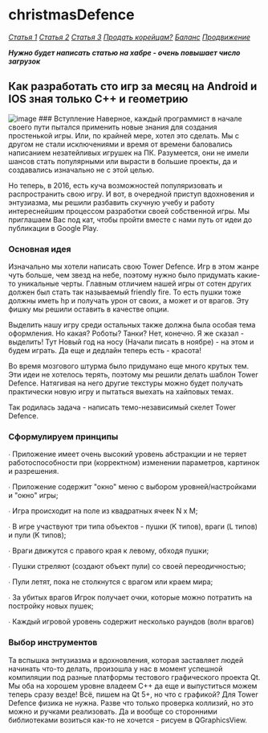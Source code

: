 # christmasDefence

[*Статья 1*](https://habrahabr.ru/post/247651/)
[*Статья 2*](https://habrahabr.ru/post/136725/)
[*Статья 3*](https://habrahabr.ru/post/133897/)
[*Продать корейцам?*](https://habrahabr.ru/post/112565/)
[*Баланс*](https://habrahabr.ru/post/173913/)
[*Продвижение*](https://habrahabr.ru/sandbox/55733/)

**_Нужно будет написать статью на хабре - очень повышает число загрузок_**

## Как разработать сто игр за месяц на Android и IOS зная только C++ и геометрию

<img src="http://photos4.meetupstatic.com/photos/event/e/5/5/8/global_79138712.jpeg" alt="image"/>
### Вступление
  Наверное, каждый программист в начале своего пути пытался применить новые знания для создания простенькой игры. Или, по крайней мере, хотел это сделать. Мы с другом не стали исключениями и время от времени баловались написанием незатейливых игрушек на ПК. Разумеется, они не имели шансов стать популярными или вырасти в большие проекты, да и создавались изначально не с этой целью. 

  Но теперь, в 2016,  есть  куча возможностей популяризовать и распространить свою игру. И вот, в очередной приступ вдохновения и энтузиазма, мы решили разбавить скучную учебу и работу интереснейшим процессом разработки своей собственной игры. Мы приглашаем Вас под кат, чтобы пройти вместе с нами путь от идеи до публикации в Google Play.<cut />

### Основная идея

  Изначально мы хотели написать свою Tower Defence. Игр в этом жанре чуть больше, чем звезд на небе, поэтому нужно было придумать какие-то уникальные черты. Главным отличием нашей игры от сотен других должен был стать так называемый friendly fire. То есть пушки тоже должны иметь hp и получать урон от своих, а может и от врагов. Эту фишку мы решили оставить в качестве опции.
 
 Выделить нашу игру среди остальных также должна была особая тема оформления. Но какая? Роботы? Танки? Нет, конечно. Я же сказал - выделить! Тут Новый год на носу (Начали писать в ноябре) - на этом и будем играть. Да еще и дедлайн теперь есть - красота!
 
 Во время мозгового штурма было придумано еще много крутых тем. Эти идеи не хотелось терять, поэтому мы решили делать шаблон Tower Defence. Натягивая на него другие текстуры можно будет получать практически новую игру и пытаться выехать на хайповых темах.
  
  Так родилась задача - написать темо-независимый скелет Tower Defence. 

### Сформулируем принципы

  ∙ Приложение имеет очень высокий уровень абстракции и не теряет работоспособности при (корректном) изменении параметров, картинок и разрешения. 

  ∙ Приложение содержит "окно" меню с выбором уровней/настройками и "окно" игры;
  
  ∙ Игра происходит на поле из квадратных ячеек N x M;
  
  ∙ В игре участвуют три типа объектов - пушки (K типов), враги (L типов) и пули (K типов);
  
  ∙ Враги движутся с правого края к левому, обходя пушки;
  
  ∙ Пушки стреляют (создают объект пули) со своей переодичностью;
  
  ∙ Пули летят, пока не столкнутся с врагом или краем мира;
  
  ∙ За убитых врагов Игрок получает очки, которые можно потратить на постройку новых пушек;
  
  ∙ Каждый игровой уровень содержит несколько раундов (волн врагов)

### Выбор инструментов

  Та вспышка энтузиазма и вдохновления, которая заставляет людей начинать что-то делать, произошла у нас в момент успешной компиляции под разные платформы тестового графического проекта Qt. Мы оба на хорошем уровне владеем C++ да еще и выпуститься можем теперь сразу везде! Всё, пишем на Qt 5+, но что с графикой? Для Tower Defence физика не нужна. Разве что только проверка коллизий, но это можно и ручками реализовать. Да и вообще со сторонними библиотеками возиться как-то не хочется - рисуем в QGraphicsView.

 
